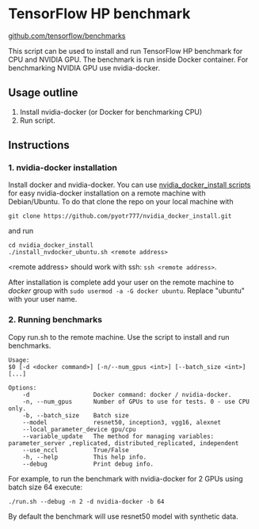 # TensorFlow HP benchmark
[github.com/tensorflow/benchmarks ](https://github.com/tensorflow/benchmarks/tree/master/scripts/tf_cnn_benchmarks)

This script can be used to install and run TensorFlow HP benchmark for CPU and NVIDIA GPU. The benchmark is run inside Docker container. For benchmarking NVIDIA GPU use nvidia-docker. 

## Usage outline

1. Install nvidia-docker (or Docker for benchmarking CPU)
2. Run script.

## Instructions

### 1. nvidia-docker installation

Install docker and nvidia-docker. You can use [nvidia\_docker\_install scripts](https://github.com/pyotr777/nvidia_docker_install) for easy nvidia-docker installation on a remote machine with Debian/Ubuntu. To do that clone the repo on your local machine with

```
git clone https://github.com/pyotr777/nvidia_docker_install.git
```

and run

```
cd nvidia_docker_install 
./install_nvdocker_ubuntu.sh <remote address>
```

\<remote address\> should work with ssh: `ssh <remote address>`.

After installation is complete add your user on the remote machine to *docker* group with  `sudo usermod -a -G docker ubuntu`. Replace "ubuntu" with your user name.

### 2. Running benchmarks
Copy run.sh to the remote machine. Use the script to install and run benchmarks. 

```
Usage:
$0 [-d <docker command>] [-n/--num_gpus <int>] [--batch_size <int>] [...]

Options:
	-d					Docker command: docker / nvidia-docker.
	-n, --num_gpus 		Number of GPUs to use for tests. 0 - use CPU only.
	-b, --batch_size	Batch size
	--model				resnet50, inception3, vgg16, alexnet
	--local_parameter_device gpu/cpu
	--variable_update	The method for managing variables: parameter_server ,replicated, distributed_replicated, independent
	--use_nccl			True/False
	-h, --help			This help info.
	--debug				Print debug info.
```	

For example, to run the benchmark with nvidia-docker for 2 GPUs using batch size 64 execute:

```
./run.sh --debug -n 2 -d nvidia-docker -b 64
```

By default the benchmark will use resnet50 model with synthetic data.

